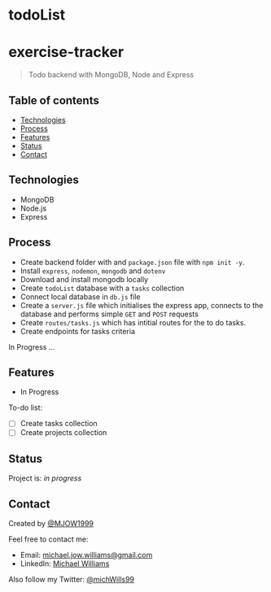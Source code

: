 # todoList

# exercise-tracker

> Todo backend with MongoDB, Node and Express

## Table of contents

- [Technologies](#technologies)
- [Process](#process)
- [Features](#features)
- [Status](#status)
- [Contact](#contact)

## Technologies

- MongoDB
- Node.js
- Express

## Process

- Create backend folder with and `package.json` file with `npm init -y`.
- Install `express`, `nodemon`, `mongodb` and `dotenv`
- Download and install mongodb locally
- Create `todoList` database with a `tasks` collection
- Connect local database in `db.js` file
- Create a `server.js` file which initialises the express app, connects to the database and performs simple `GET` and `POST` requests
- Create `routes/tasks.js` which has intitial routes for the to do tasks.
- Create endpoints for tasks criteria

In Progress ...

## Features

- In Progress

To-do list:

- [ ] Create tasks collection
- [ ] Create projects collection

## Status

Project is: _in progress_

## Contact

Created by [@MJOW1999](https://github.com/MJOW1999)

Feel free to contact me:

- Email: michael.jow.williams@gmail.com
- LinkedIn: [Michael Williams](https://www.linkedin.com/in/michael-williams-17a9b81a0)

Also follow my Twitter: [@michWills99](https://twitter.com/michWills99)
